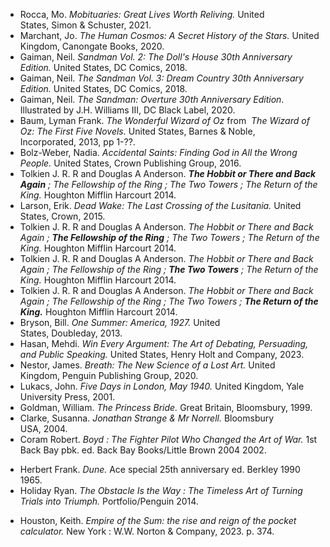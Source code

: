  - Rocca, Mo. *Mobituaries: Great Lives Worth Reliving.* United States, Simon & Schuster, 2021.  
 - Marchant, Jo. *The Human Cosmos: A Secret History of the Stars.* United Kingdom, Canongate Books, 2020.  
 - Gaiman, Neil. *Sandman Vol. 2: The Doll's House 30th Anniversary Edition.* United States, DC Comics, 2018.  
 - Gaiman, Neil. *The Sandman Vol. 3: Dream Country 30th Anniversary Edition.* United States, DC Comics, 2018.  
 - Gaiman, Neil. *The Sandman: Overture 30th Anniversary Edition*. Illustrated by J.H. Williams III, DC Black Label, 2020.  
 - Baum, Lyman Frank. *The Wonderful Wizard of Oz* from  *The Wizard of Oz: The First Five Novels.* United States, Barnes & Noble, Incorporated, 2013, pp 1-??.  
 - Bolz-Weber, Nadia. *Accidental Saints: Finding God in All the Wrong People.* United States, Crown Publishing Group, 2016.  
 - Tolkien J. R. R and Douglas A Anderson. ***The Hobbit or There and Back Again** ; The Fellowship of the Ring ; The Two Towers ; The Return of the King.* Houghton Mifflin Harcourt 2014.  
 - Larson, Erik. *Dead Wake: The Last Crossing of the Lusitania.* United States, Crown, 2015.  
 - Tolkien J. R. R and Douglas A Anderson. *The Hobbit or There and Back Again ; **The Fellowship of the Ring** ; The Two Towers ; The Return of the King.* Houghton Mifflin Harcourt 2014.  
 - Tolkien J. R. R and Douglas A Anderson. *The Hobbit or There and Back Again ; The Fellowship of the Ring ; **The Two Towers** ; The Return of the King.* Houghton Mifflin Harcourt 2014.  
- Tolkien J. R. R and Douglas A Anderson. *The Hobbit or There and Back Again ; The Fellowship of the Ring ; The Two Towers ; **The Return of the King.*** Houghton Mifflin Harcourt 2014.  
 - Bryson, Bill. *One Summer: America, 1927.* United States, Doubleday, 2013.  
 - Hasan, Mehdi. *Win Every Argument: The Art of Debating, Persuading, and Public Speaking.* United States, Henry Holt and Company, 2023.  
 - Nestor, James. *Breath: The New Science of a Lost Art.* United Kingdom, Penguin Publishing Group, 2020.  
 - Lukacs, John. *Five Days in London, May 1940.* United Kingdom, Yale University Press, 2001.  
 - Goldman, William. *The Princess Bride.* Great Britain, Bloomsbury, 1999.  
 - Clarke, Susanna. *Jonathan Strange & Mr Norrell.* Bloomsbury USA, 2004.  
 - Coram Robert. *Boyd : The Fighter Pilot Who Changed the Art of War.* 1st Back Bay pbk. ed. Back Bay Books/Little Brown 2004 2002.  
 * Herbert Frank. *Dune.* Ace special 25th anniversary ed. Berkley 1990 1965.  
 * Holiday Ryan. *The Obstacle Is the Way : The Timeless Art of Turning Trials into Triumph.* Portfolio/Penguin 2014.  
 - Houston, Keith. *Empire of the Sum: the rise and reign of the pocket calculator.* New York : W.W. Norton & Company, 2023. p. 374.  